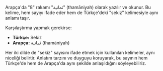 Arapça'da "8" rakamı "ثمانية" (thamāniyah) olarak yazılır ve okunur. Bu kelime, hem sayıyı ifade eder hem de Türkçe'deki "sekiz" kelimesiyle aynı anlamı taşır.

Karşılaştırma yapmak gerekirse:

*   **Türkçe:** Sekiz
*   **Arapça:** ثمانية (thamāniyah)

Her iki dilde de "sekiz" sayısını ifade etmek için kullanılan kelimeler, aynı niceliği belirtir. Anlatım tarzını ve duyguyu koruyarak, bu sayının hem Türkçe'de hem de Arapça'da aynı şekilde anlaşıldığını söyleyebiliriz.
